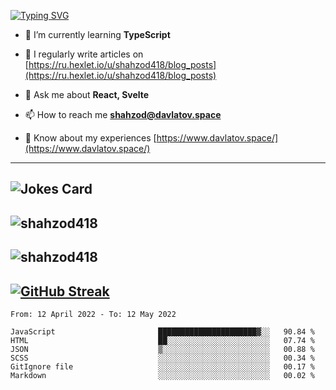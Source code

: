 [![Typing SVG](https://readme-typing-svg.herokuapp.com?font=Turret+Road&height=30&lines=HI!+I%60m+Frontend+Developer)](https://git.io/typing-svg)

- 🌱 I’m currently learning **TypeScript**

- 📝 I regularly write articles on [https://ru.hexlet.io/u/shahzod418/blog_posts](https://ru.hexlet.io/u/shahzod418/blog_posts)

- 💬 Ask me about **React, Svelte**

- 📫 How to reach me **shahzod@davlatov.space**

- 📄 Know about my experiences [https://www.davlatov.space/](https://www.davlatov.space/)

---
![Jokes Card](https://readme-jokes.vercel.app/api?theme=radical)
---
![shahzod418](https://github-readme-stats.vercel.app/api/top-langs?username=shahzod418&show_icons=true&theme=radical&locale=en&layout=compact)
---
![shahzod418](https://github-readme-stats.vercel.app/api?username=shahzod418&show_icons=true&theme=radical&locale=en&count_private=true)
---
[![GitHub Streak](http://github-readme-streak-stats.herokuapp.com?user=shahzod418&theme=radical&date_format=M%20j%5B%2C%20Y%5D)](https://git.io/streak-stats)
---
<!--START_SECTION:waka-->

```text
From: 12 April 2022 - To: 12 May 2022

JavaScript                       ██████████████████████▓░░   90.84 %
HTML                             ██░░░░░░░░░░░░░░░░░░░░░░░   07.74 %
JSON                             ▒░░░░░░░░░░░░░░░░░░░░░░░░   00.88 %
SCSS                             ░░░░░░░░░░░░░░░░░░░░░░░░░   00.34 %
GitIgnore file                   ░░░░░░░░░░░░░░░░░░░░░░░░░   00.17 %
Markdown                         ░░░░░░░░░░░░░░░░░░░░░░░░░   00.02 %
```

<!--END_SECTION:waka-->
